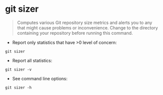 # git sizer

> Computes various Git repository size metrics and alerts you to any that might cause problems or inconvenience.
> Change to the directory containing your repository before running this command.

- Report only statistics that have >0 level of concern:

`git sizer`

- Report all statistics:

`git sizer -v`

- See command line options:

`git sizer -h`
